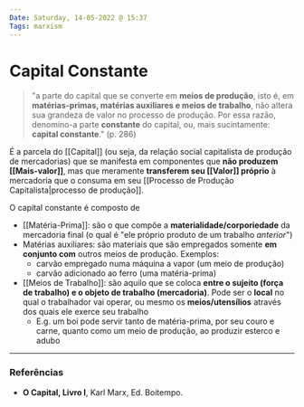 ```yaml
---
Date: Saturday, 14-05-2022 @ 15:37
Tags: marxism
---
```

# Capital Constante
> "a parte do capital que se converte em **meios de produção**, isto é, em **matérias-primas, matérias auxiliares e meios de trabalho**, não altera sua grandeza de valor no processo de produção. Por essa razão, denomino-a parte **constante** do capital, ou, mais sucintamente: **capital constante**." (p. 286)

É a parcela do [[Capital]] (ou seja, da relação social capitalista de produção de mercadorias) que se manifesta em componentes que **não produzem [[Mais-valor]]**, mas que meramente **transferem seu [[Valor]] próprio** à mercadoria que o consuma em seu [[Processo de Produção Capitalista|processo de produção]].

O capital constante é composto de
- [[Matéria-Prima]]: são o que compõe a **materialidade/corporiedade** da mercadoria final (o qual é "ele próprio produto de um trabalho *anterior*")
- Matérias auxiliares: são materiais que são empregados somente **em conjunto com** outros meios de produção. Exemplos:
	- carvão empregado numa máquina a vapor (um meio de produção)
	- carvão adicionado ao ferro (uma matéria-prima)
- [[Meios de Trabalho]]: são aquilo que se coloca **entre o sujeito (força de trabalho) e o objeto de trabalho (mercadoria)**. Pode ser o **local** no qual o trabalhador vai operar, ou mesmo os **meios/utensílios** através dos quais ele exerce seu trabalho
	- E.g. um boi pode servir tanto de matéria-prima, por seu couro e carne, quanto como um meio de produção, ao produzir esterco e adubo



---
### Referências
- **O Capital, Livro I**, Karl Marx, Ed. Boitempo.
